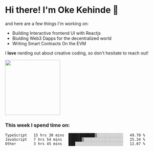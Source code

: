 # Hi there! I'm Oke Kehinde :cowboy_hat_face:

and here are a few things I'm working on:

- Building Interactive frontend UI with Reactjs
- Biulding Web3 Dapps for the decentralized world
- Writing Smart Contracts On the EVM

I **love** nerding out about creative coding, so don't hesitate to reach out!


<img height="180em" src="https://github-readme-stats.vercel.app/api?username=okeken&show_icons=true&hide_border=true&&count_private=true&include_all_commits=true" />

### This week I spend time on:

<!--START_SECTION:waka-->

```text
TypeScript   15 hrs 30 mins  ████████████▒░░░░░░░░░░░░   49.70 %
JavaScript   7 hrs 54 mins   ██████▒░░░░░░░░░░░░░░░░░░   25.34 %
Other        3 hrs 45 mins   ███░░░░░░░░░░░░░░░░░░░░░░   12.07 %
```

<!--END_SECTION:waka-->
